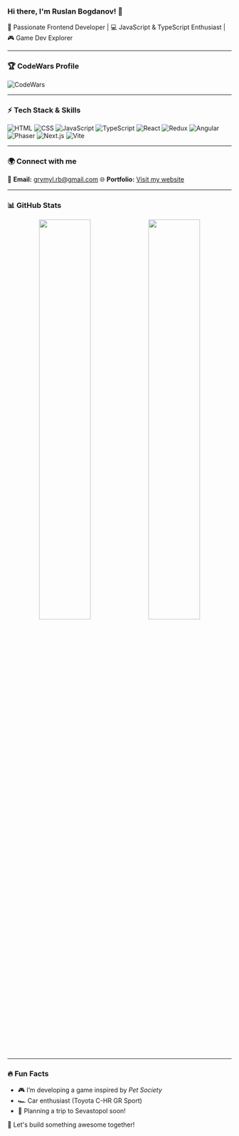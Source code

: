 ### Hi there, I'm **Ruslan Bogdanov**! 👋

🚀 Passionate Frontend Developer | 💻 JavaScript & TypeScript Enthusiast | 🎮 Game Dev Explorer

---

### 🏆 CodeWars Profile
![CodeWars](https://www.codewars.com/users/rsschool_fc0938230b14143b/badges/micro)

---

### ⚡ Tech Stack & Skills

![HTML](https://img.shields.io/badge/-HTML5-E34F26?style=for-the-badge&logo=html5&logoColor=white)
![CSS](https://img.shields.io/badge/-CSS3-1572B6?style=for-the-badge&logo=css3&logoColor=white)
![JavaScript](https://img.shields.io/badge/-JavaScript-F7DF1E?style=for-the-badge&logo=javascript&logoColor=black)
![TypeScript](https://img.shields.io/badge/-TypeScript-007ACC?style=for-the-badge&logo=typescript&logoColor=white)
![React](https://img.shields.io/badge/-React-61DAFB?style=for-the-badge&logo=react&logoColor=black)
![Redux](https://img.shields.io/badge/-Redux-764ABC?style=for-the-badge&logo=redux&logoColor=white)
![Angular](https://img.shields.io/badge/-Angular-DD0031?style=for-the-badge&logo=angular&logoColor=white)
![Phaser](https://img.shields.io/badge/-Phaser-FF8C00?style=for-the-badge&logo=phaser&logoColor=white)
![Next.js](https://img.shields.io/badge/-Next.js-000000?style=for-the-badge&logo=next.js&logoColor=white)
![Vite](https://img.shields.io/badge/-Vite-646CFF?style=for-the-badge&logo=vite&logoColor=white)

---

### 🌍 Connect with me
📧 **Email:** [grymyl.rb@gmail.com](mailto:grymyl.rb@gmail.com)
🌐 **Portfolio:** [Visit my website](https://xxxmez.netlify.app/)

---

### 📊 GitHub Stats
<p align="center">
  <img src="https://github-readme-stats.vercel.app/api?username=XXXmez&show_icons=true&theme=radical" width="48%" />
  <img src="https://github-readme-streak-stats.herokuapp.com/?user=XXXmez&theme=radical" width="48%" />
</p>

---

### 🔥 Fun Facts
- 🎮 I’m developing a game inspired by *Pet Society*
- 🏎️ Car enthusiast (Toyota C-HR GR Sport)
- 📍 Planning a trip to Sevastopol soon!

🚀 Let's build something awesome together!
